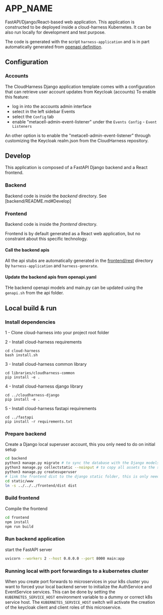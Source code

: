 # __APP_NAME__

FastAPI/Django/React-based web application.
This application is constructed to be deployed inside a cloud-harness Kubernetes.
It can be also run locally for development and test purpose.

The code is generated with the script `harness-application` and is in part automatically generated 
from [openapi definition](./api/openapi.yaml).

## Configuration

### Accounts

The CloudHarness Django application template comes with a configuration that can retrieve user account updates from Keycloak (accounts)
To enable this feature:
* log in into the accounts admin interface
* select in the left sidebar Events
* select the `Config` tab
* enable "metacell-admin-event-listener" under the `Events Config` - `Event Listeners`

An other option is to enable the "metacell-admin-event-listener" through customizing the Keycloak realm.json from the CloudHarness repository.

## Develop

This application is composed of a FastAPI Django backend and a React frontend.

### Backend

Backend code is inside the *backend* directory.
See [backend/README.md#Develop]

### Frontend

Backend code is inside the *frontend* directory.

Frontend is by default generated as a React web application, but no constraint about this specific technology.

#### Call the backend apis
All the api stubs are automatically generated in the [frontend/rest](frontend/rest) directory by `harness-application`
and `harness-generate`.

#### Update the backend apis from openapi.yaml
THe backend openapi models and main.py can be updated using the `genapi.sh` from the api folder.

## Local build & run

### Install dependencies 
1 - Clone cloud-harness into your project root folder 

2 - Install cloud-harness requirements
```
cd cloud-harness
bash install.sh
```

3 - Install cloud-harness common library
```
cd libraries/cloudharness-common
pip install -e .
```

4 - Install cloud-harness django library
```
cd ../cloudharness-django
pip install -e .
```

5 - Install cloud-harness fastapi requirements
```
cd ../fastapi
pip install -r requirements.txt
```

### Prepare backend

Create a Django local superuser account, this you only need to do on initial setup
```bash
cd backend
python3 manage.py migrate # to sync the database with the Django models
python3 manage.py collectstatic --noinput # to copy all assets to the static folder
python3 manage.py createsuperuser
# link the frontend dist to the django static folder, this is only needed once, frontend updates will automatically be applied
cd static/www
ln -s ../../../frontend/dist dist
```

### Build frontend

Compile the frontend
```bash
cd frontend
npm install
npm run build
```

### Run backend application

start the FastAPI server
```bash
uvicorn --workers 2 --host 0.0.0.0 --port 8000 main:app
```


### Running local with port forwardings to a kubernetes cluster
When you create port forwards to microservices in your k8s cluster you want to forced your local backend server to initialize
the AuthService and EventService services.
This can be done by setting the `KUBERNETES_SERVICE_HOST` environment variable to a dummy or correct k8s service host.
The `KUBERNETES_SERVICE_HOST` switch will activate the creation of the keycloak client and client roles of this microservice.

